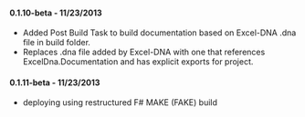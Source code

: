 #### 0.1.10-beta - 11/23/2013
* Added Post Build Task to build documentation based on Excel-DNA .dna file in build folder.
* Replaces .dna file added by Excel-DNA with one that references ExcelDna.Documentation and has explicit exports for project. 

#### 0.1.11-beta - 11/23/2013
* deploying using restructured F# MAKE (FAKE) build